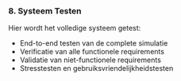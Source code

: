 ### 8. Systeem Testen
Hier wordt het volledige systeem getest:
- End-to-end testen van de complete simulatie
- Verificatie van alle functionele requirements
- Validatie van niet-functionele requirements
- Stresstesten en gebruiksvriendelijkheidstesten